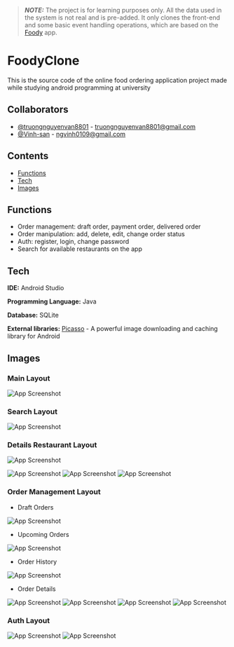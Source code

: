 > **_NOTE:_**  The project is for learning purposes only. All the data used in the system is not real and is pre-added. It only clones the front-end and some basic event handling operations, which are based on the [Foody](https://play.google.com/store/apps/details?id=com.foody.vn.activity&hl=vi&gl=US) app.

# FoodyClone

This is the source code of the online food ordering application project made while studying android programming at university


## Collaborators

- [@truongnguyenvan8801](https://github.com/truongnguyenvan8801) - truongnguyenvan8801@gmail.com
- [@Vinh-san](https://github.com/Vinh-san) - ngvinh0109@gmail.com


## Contents

- [Functions](https://github.com/truongnguyenvan8801/Foody_Clone#Functions)
- [Tech](https://github.com/truongnguyenvan8801/Foody_Clone#Tech)
- [Images](https://github.com/truongnguyenvan8801/Foody_Clone#Images)



## Functions

- Order management: draft order, payment order, delivered order
- Order manipulation: add, delete, edit, change order status
- Auth: register, login, change password
- Search for available restaurants on the app

## Tech

**IDE:** Android Studio

**Programming Language:** Java

**Database:** SQLite

**External libraries:** [<ins>Picasso</ins>](https://square.github.io/picasso/) - A powerful image downloading and caching library for Android


## Images

### Main Layout

![App Screenshot](https://imgur.com/0bOSfrB.png)


### Search Layout

![App Screenshot](https://imgur.com/O7JYa9o.png)


### Details Restaurant Layout

![App Screenshot](https://imgur.com/BoCp3VW.png)

![App Screenshot](https://imgur.com/3Okr82w.png)          ![App Screenshot](https://imgur.com/sQBPgIj.png)          ![App Screenshot](https://imgur.com/pnKQ4fY.png)


### Order Management Layout

- Draft Orders

![App Screenshot](https://imgur.com/n9rZGJP.png)

- Upcoming Orders

![App Screenshot](https://imgur.com/BiNg6DY.png)

- Order History

![App Screenshot](https://imgur.com/luwpA7q.png)

- Order Details

![App Screenshot](https://imgur.com/3jn7s08.png)          ![App Screenshot](https://imgur.com/fbrlOWq.png)          ![App Screenshot](https://imgur.com/4Win6eT.png)          ![App Screenshot](https://imgur.com/sym3A7T.png)


### Auth Layout

![App Screenshot](https://imgur.com/W9vS7T9.png)          ![App Screenshot](https://imgur.com/gOCfg3y.png)

